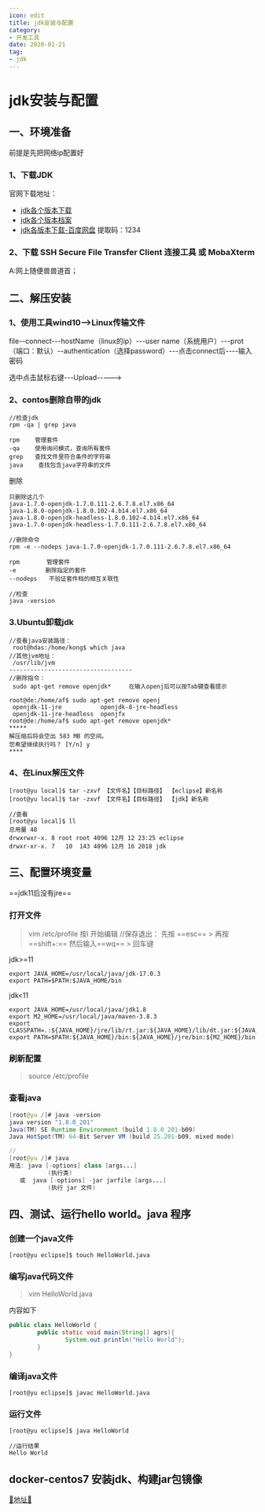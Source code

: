 ```yaml
---
icon: edit
title: jdk安装与配置
category: 
- 开发工具
date: 2020-01-21
tag:
- jdk
---
```


<!-- more -->

# jdk安装与配置

## 一、环境准备

前提是先把网络ip配置好

### 1、下载JDK

官网下载地址：

- [jdk各个版本下载](https://www.oracle.com/java/technologies/downloads/)
- [jdk各个版本档案](https://www.oracle.com/java/technologies/downloads/archive/)
- [jdk各版本下载-百度网盘](https://pan.baidu.com/s/17pkHcX7YrssnEVctveHbHQ) 提取码：1234

### 2、下载 SSH Secure File Transfer Client 连接工具 或 MobaXterm

A:网上随便兽兽道首；

## 二、解压安装

### 1、使用工具wind10-->Linux传输文件

file--connect---hostName（linux的ip）---user name（系统用户）---prot（端口：默认）--authentication（选择password）---点击connect后----输入密码

选中点击鼠标右键---Upload----->

### 2、contos删除自带的jdk

```shell
//检查jdk
rpm -qa | grep java

rpm 　　管理套件    
-qa 　　使用询问模式，查询所有套件
grep　　查找文件里符合条件的字符串
java 　　查找包含java字符串的文件
```

删除

```shell
只删除这几个
java-1.7.0-openjdk-1.7.0.111-2.6.7.8.el7.x86_64
java-1.8.0-openjdk-1.8.0.102-4.b14.el7.x86_64
java-1.8.0-openjdk-headless-1.8.0.102-4.b14.el7.x86_64
java-1.7.0-openjdk-headless-1.7.0.111-2.6.7.8.el7.x86_64

//删除命令
rpm -e --nodeps java-1.7.0-openjdk-1.7.0.111-2.6.7.8.el7.x86_64

rpm 　　　　管理套件  
-e　　　　　删除指定的套件
--nodeps　　不验证套件档的相互关联性

//检查
java -version
```

### 3.Ubuntu卸载jdk

```shell
//查看java安装路径：
 root@hdas:/home/kong$ which java
//其他jvm地址：
 /usr/lib/jvm
-----------------------------------
//删除指令：
 sudo apt-get remove openjdk*     在输入openj后可以按Tab键查看提示
```

```shell
root@de:/home/af$ sudo apt-get remove openj
 openjdk-11-jre           openjdk-8-jre-headless
 openjdk-11-jre-headless  openjfx                  
root@de:/home/af$ sudo apt-get remove openjdk*
*****
解压缩后将会空出 583 MB 的空间。
您希望继续执行吗？ [Y/n] y
****
```

### 4、在Linux解压文件

```shell
[root@yu local]$ tar -zxvf 【文件名】【目标路径】 【eclipse】新名称
[root@yu local]$ tar -zxvf 【文件名】【目标路径】 【jdk】新名称
```

```shell
//查看
[root@yu local]$ ll
总用量 48
drwxrwxr-x. 8 root root 4096 12月 12 23:25 eclipse
drwxr-xr-x. 7   10  143 4096 12月 16 2018 jdk
```

## 三、配置环境变量

==jdk11后没有jre==

### 打开文件

> vim /etc/profile
> 按i 开始编辑
> //保存退出：
> 先按 ==esc== > 再按 ==shift+:==  然后输入==wq== > 回车键

jdk>=11

```shell
export JAVA_HOME=/usr/local/java/jdk-17.0.3
export PATH=$PATH:$JAVA_HOME/bin
```

jdk<11

```shell
export JAVA_HOME=/usr/local/java/jdk1.8
export M2_HOME=/usr/local/java/maven-3.8.3
export CLASSPATH=.:${JAVA_HOME}/jre/lib/rt.jar:${JAVA_HOME}/lib/dt.jar:${JAVA_HOME}/lib/tools.jar
export PATH=$PATH:${JAVA_HOME}/bin:${JAVA_HOME}/jre/bin:${M2_HOME}/bin

```

### 刷新配置

> source /etc/profile

### 查看java

```java
[root@yu /]# java -version
java version "1.8.0_201"
Java(TM) SE Runtime Environment (build 1.8.0_201-b09)
Java HotSpot(TM) 64-Bit Server VM (build 25.201-b09, mixed mode)

//
[root@yu /]# java
用法: java [-options] class [args...]
           (执行类)
   或  java [-options] -jar jarfile [args...]
           (执行 jar 文件)

```

## 四、测试、运行hello world。java 程序

### 创建一个java文件

```shell
[root@yu eclipse]$ touch HelloWorld.java
```

### 编写java代码文件

> vim HelloWorld.java

内容如下

```java
public class HelloWorld {
        public static void main(String[] agrs){
                System.out.println("Hello World");
        }
}
```

### 编译java文件

```shell
[root@yu eclipse]$ javac HelloWorld.java
```

### 运行文件

```shell
[root@yu eclipse]$ java HelloWorld

//运行结果
Hello World
```

## docker-centos7 安装jdk、构建jar包镜像

[🚀地址🚀](https://blog.csdn.net/qq_42476834/article/details/125121395)

